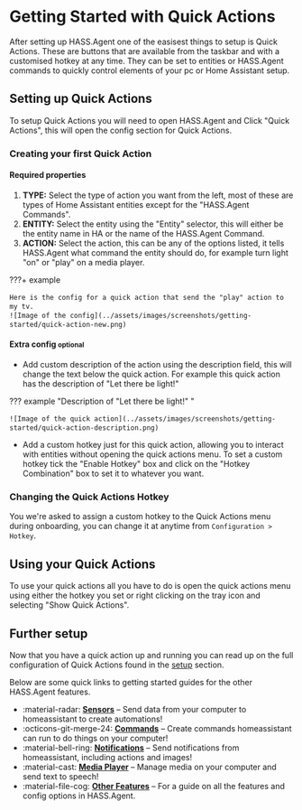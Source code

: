 # Getting Started with Quick Actions

After setting up HASS.Agent one of the easisest things to setup is Quick Actions. These are buttons that are available from the taskbar and with a customised hotkey at any time. They can be set to entities or HASS.Agent commands to quickly control elements of your pc or Home Assistant setup.

## Setting up Quick Actions

To setup Quick Actions you will need to open HASS.Agent and Click "Quick Actions", this will open the config section for Quick Actions.

### Creating your first Quick Action

#### Required properties

1. **TYPE:** Select the type of action you want from the left, most of these are types of Home Assistant entities except for the "HASS.Agent Commands".
2. **ENTITY:** Select the entity using the "Entity" selector, this will either be the entity name in HA or the name of the HASS.Agent Command.
3. **ACTION:** Select the action, this can be any of the options listed, it tells HASS.Agent what command the entity should do, for example turn light "on" or "play" on a media player.

???+ example

    Here is the config for a quick action that send the "play" action to my tv.
    ![Image of the config](../assets/images/screenshots/getting-started/quick-action-new.png)

#### Extra config <small>optional</small>

- Add custom description of the action using the description field, this will change the text below the quick action. For example this quick action has the description of "Let there be light!"

??? example "Description of "Let there be light!" "

    ![Image of the quick action](../assets/images/screenshots/getting-started/quick-action-description.png)

- Add a custom hotkey just for this quick action, allowing you to interact with entities without opening the quick actions menu. To set a custom hotkey tick the "Enable Hotkey" box and click on the "Hotkey Combination" box to set it to whatever you want.

### Changing the Quick Actions Hotkey

You we're asked to assign a custom hotkey to the Quick Actions menu during onboarding, you can change it at anytime from `Configuration > Hotkey`.

## Using your Quick Actions

To use your quick actions all you have to do is open the quick actions menu using either the hotkey you set or right clicking on the tray icon and selecting "Show Quick Actions".

## Further setup

Now that you have a quick action up and running you can read up on the full configuration of Quick Actions found in the [setup](../setup/quick-actions.md) section.

Below are some quick links to getting started guides for the other HASS.Agent features.

<div class="grid cards" markdown>

- :material-radar: **[Sensors]** – Send data from your computer to homeassistant to create automations!
- :octicons-git-merge-24: **[Commands]** – Create commands homeassistant can run to do things on your computer!
- :material-bell-ring: **[Notifications]** – Send notifications from homeassistant, including actions and images!
- :material-cast: **[Media Player]** – Manage media on your computer and send text to speech!
- :material-file-cog: **[Other Features]** – For a guide on all the features and config options in HASS.Agent.

</div>

[Sensors]: ./sensors.md
[Commands]: ./commands.md
[Notifications]: ./notifications.md
[Media Player]: ./media-player.md
[Other Features]: ../setup/index.md
